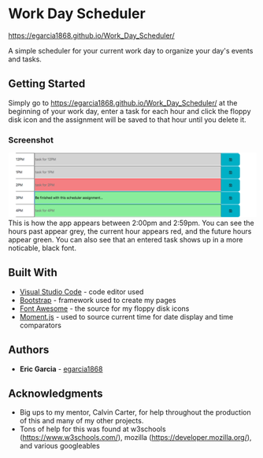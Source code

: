 # Work Day Scheduler

https://egarcia1868.github.io/Work_Day_Scheduler/

A simple scheduler for your current work day to organize your day's events and tasks.

## Getting Started

Simply go to https://egarcia1868.github.io/Work_Day_Scheduler/ at the beginning of your work day, enter a task for each hour and click the floppy disk icon and the assignment will be saved to that hour until you delete it.

### Screenshot

![Screenshot!](/assets/images/ScreenShot.png?raw=true "Screenshot of how past/current/future hours appear")
This is how the app appears between 2:00pm and 2:59pm.  You can see the hours past appear grey, the current hour appears red, and the future hours appear green.  You can also see that an entered task shows up in a more noticable, black font.


## Built With

* [Visual Studio Code](https://code.visualstudio.com/) - code editor used
* [Bootstrap](https://getbootstrap.com/) - framework used to create my pages
* [Font Awesome](https://fontawesome.com/) - the source for my floppy disk icons
* [Moment.js](https://momentjs.com/) - used to source current time for date display and time comparators

## Authors

* **Eric Garcia** - [egarcia1868](https://github.com/egarcia1868)

## Acknowledgments

* Big ups to my mentor, Calvin Carter, for help throughout the production of this and many of my other projects.
* Tons of help for this was found at w3schools (https://www.w3schools.com/), mozilla (https://developer.mozilla.org/), and various googleables
